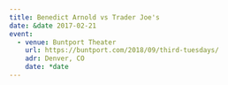 ```yaml
---
title: Benedict Arnold vs Trader Joe's
date: &date 2017-02-21
event:
  - venue: Buntport Theater
    url: https://buntport.com/2018/09/third-tuesdays/
    adr: Denver, CO
    date: *date
---
```


<script async class="speakerdeck-embed" data-id="20170c614d2540359bfdda060308c552" data-ratio="1.33333333333333" src="//speakerdeck.com/assets/embed.js"></script>
